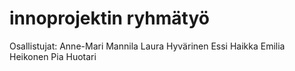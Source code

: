 # innoprojektin ryhmätyö
Osallistujat:
Anne-Mari Mannila
Laura Hyvärinen
Essi Haikka
Emilia Heikonen
Pia Huotari
